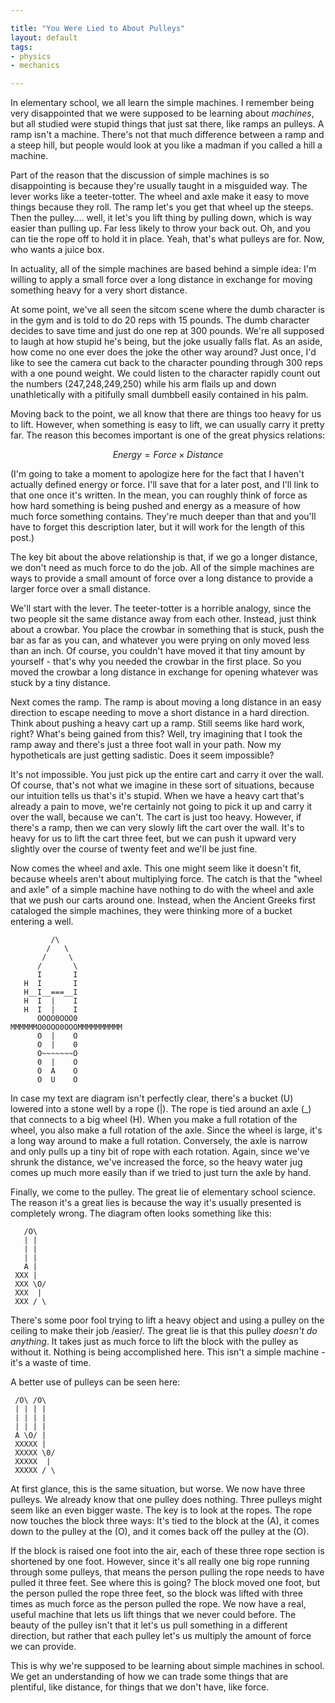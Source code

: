 ```yaml
---

title: "You Were Lied to About Pulleys"
layout: default
tags:
- physics
- mechanics

---
```


In elementary school, we all learn the simple machines. I remember
being very disappointed that we were supposed to be learning about
*machines*, but all studied were stupid things that just sat there,
like ramps an pulleys. A ramp isn't a machine. There's not that much
difference between a ramp and a steep hill, but people would look at
you like a madman if you called a hill a machine.

Part of the reason that the discussion of simple machines is so
disappointing is because they're usually taught in a misguided
way. The lever works like a teeter-totter. The wheel and axle make it
easy to move things because they roll.  The ramp let's you get that
wheel up the steeps.  Then the pulley....  well, it let's you lift
thing by pulling down, which is way easier than pulling up.  Far less
likely to throw your back out. Oh, and you can tie the rope off to
hold it in place.  Yeah, that's what pulleys are for.  Now, who wants
a juice box.

In actuality, all of the simple machines are based behind a simple
idea: I'm willing to apply a small force over a long distance in
exchange for moving something heavy for a very short distance.

At some point, we've all seen the sitcom scene where the dumb
character is in the gym and is told to do 20 reps with 15 pounds.  The
dumb character decides to save time and just do one rep at 300
pounds. We're all supposed to laugh at how stupid he's being, but the
joke usually falls flat.  As an aside, how come no one ever does the
joke the other way around?  Just once, I'd like to see the camera cut
back to the character pounding through 300 reps with a one pound
weight. We could listen to the character rapidly count out the numbers
(247,248,249,250) while his arm flails up and down unathletically with
a pitifully small dumbbell easily contained in his palm.

Moving back to the point, we all know that there are things too heavy
for us to lift.  However, when something is easy to lift, we can
usually carry it pretty far. The reason this becomes important is one
of the great physics relations:

$$ Energy = Force \times Distance $$

(I'm going to take a moment to apologize here for the fact that I
haven't actually defined energy or force. I'll save that for a later
post, and I'll link to that one once it's written.  In the mean, you
can roughly think of force as how hard something is being pushed and
energy as a measure of how much force something contains.  They're
much deeper than that and you'll have to forget this description
later, but it will work for the length of this post.)

The key bit about the above relationship is that, if we go a longer
distance, we don't need as much force to do the job. All of the simple
machines are ways to provide a small amount of force over a long
distance to provide a larger force over a small distance.

We'll start with the lever. The teeter-totter is a horrible analogy,
since the two people sit the same distance away from each other.
Instead, just think about a crowbar.  You place the crowbar in
something that is stuck, push the bar as far as you can, and whatever
you were prying on only moved less than an inch. Of course, you
couldn't have moved it that tiny amount by yourself - that's why you
needed the crowbar in the first place. So you moved the crowbar a long
distance in exchange for opening whatever was stuck by a tiny
distance.

Next comes the ramp. The ramp is about moving a long distance in an
easy direction to escape needing to move a short distance in a hard
direction. Think about pushing a heavy cart up a ramp.  Still seems
like hard work, right? What's being gained from this? Well, try
imagining that I took the ramp away and there's just a three foot wall
in your path.  Now my hypotheticals are just getting sadistic. Does it
seem impossible?

It's not impossible.  You just pick up the entire cart and carry it
over the wall.  Of course, that's not what we imagine in these sort of
situations, because our intuition tells us that's it's stupid.  When
we have a heavy cart that's already a pain to move, we're certainly
not going to pick it up and carry it over the wall, because we can't.
The cart is just too heavy.  However, if there's a ramp, then we can
very slowly lift the cart over the wall.  It's to heavy for us to lift
the cart three feet, but we can push it upward very slightly over the
course of twenty feet and we'll be just fine.

Now comes the wheel and axle. This one might seem like it doesn't fit,
because wheels aren't about multiplying force.  The catch is that the
"wheel and axle" of a simple machine have nothing to do with the wheel
and axle that we push our carts around one. Instead, when the Ancient
Greeks first cataloged the simple machines, they were thinking more of
a bucket entering a well.


~~~~~~
         /\
        /   \
       /     \
      /       \
      I       I
   H  I       I
   H__I__===__I
   H  I  |    I
   H  I  |    I
      OOOO0OOO0
MMMMMMO0OOO0OOOMMMMMMMMMM
      O  |    O
      O  |    0
      O~~~~~~~O
      0  |    O
      O  A    O
      O  U    O
~~~~~~

In case my text are diagram isn't perfectly clear, there's a bucket
(U) lowered into a stone well by a rope (|).  The rope is tied around
an axle (_) that connects to a big wheel (H). When you make a full
rotation of the wheel, you also make a full rotation of the axle.
Since the wheel is large, it's a long way around to make a full
rotation.  Conversely, the axle is narrow and only pulls up a tiny bit
of rope with each rotation.  Again, since we've shrunk the distance,
we've increased the force, so the heavy water jug comes up much more
easily than if we tried to just turn the axle by hand.

Finally, we come to the pulley.  The great lie of elementary school
science. The reason it's a great lies is because the way it's usually
presented is completely wrong.  The diagram often looks something like
this:


~~~~~~
   /O\
   | |
   | |
   | |
   A |
 XXX |
 XXX \O/
 XXX  |
 XXX / \
~~~~~~~~~

There's some poor fool trying to lift a heavy object and using a
pulley on the ceiling to make their job /easier/.  The great lie is
that this pulley *doesn't do anything*. It takes just as much force to
lift the block with the pulley as without it.  Nothing is being
accomplished here.  This isn't a simple machine - it's a waste of time.

A better use of pulleys can be seen here:

~~~~~~
 /O\ /O\
 | | | |
 | | | |
 | | | |
 A \O/ |
 XXXXX |
 XXXXX \0/
 XXXXX  |
 XXXXX / \
~~~~~~~~~

At first glance, this is the same situation, but worse.  We now have
three pulleys.  We already know that one pulley does nothing.  Three
pulleys might seem like an even bigger waste.  The key is to look at
the ropes.  The rope now touches the block three ways:  It's tied to
the block at the (A), it comes down to the pulley at the (O), and it
comes back off the pulley at the (O).

If the block is raised one foot into the air, each of these three rope
section is shortened by one foot. However, since it's all really one
big rope running through some pulleys, that means the person pulling
the rope needs to have pulled it three feet.  See where this is going?
The block moved one foot, but the person pulled the rope three feet,
so the block was lifted with three times as much force as the person
pulled the rope.  We now have a real, useful machine that lets us lift
things that we never could before.  The beauty of the pulley isn't
that it let's us pull something in a different direction, but rather
that each pulley let's us multiply the amount of force we can
provide.

This is why we're supposed to be learning about simple machines in
school.  We get an understanding of how we can trade some things that
are plentiful, like distance, for things that we don't have, like
force.
